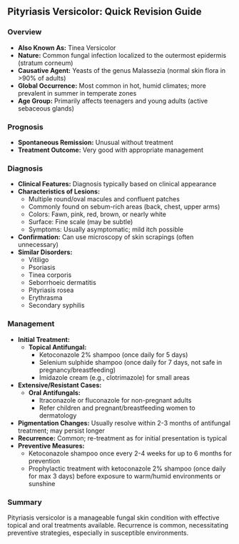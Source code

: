 ## Pityriasis Versicolor: Quick Revision Guide

### Overview
- **Also Known As:** Tinea Versicolor
- **Nature:** Common fungal infection localized to the outermost epidermis (stratum corneum)
- **Causative Agent:** Yeasts of the genus Malassezia (normal skin flora in >90% of adults)
- **Global Occurrence:** Most common in hot, humid climates; more prevalent in summer in temperate zones
- **Age Group:** Primarily affects teenagers and young adults (active sebaceous glands)

### Prognosis
- **Spontaneous Remission:** Unusual without treatment
- **Treatment Outcome:** Very good with appropriate management

### Diagnosis
- **Clinical Features:** Diagnosis typically based on clinical appearance
- **Characteristics of Lesions:**
  - Multiple round/oval macules and confluent patches
  - Commonly found on sebum-rich areas (back, chest, upper arms)
  - Colors: Fawn, pink, red, brown, or nearly white
  - Surface: Fine scale (may be subtle)
  - Symptoms: Usually asymptomatic; mild itch possible
- **Confirmation:** Can use microscopy of skin scrapings (often unnecessary)
- **Similar Disorders:** 
  - Vitiligo
  - Psoriasis
  - Tinea corporis
  - Seborrhoeic dermatitis
  - Pityriasis rosea
  - Erythrasma
  - Secondary syphilis

### Management
- **Initial Treatment:**
  - **Topical Antifungal:** 
    - Ketoconazole 2% shampoo (once daily for 5 days)
    - Selenium sulphide shampoo (once daily for 7 days, not safe in pregnancy/breastfeeding)
    - Imidazole cream (e.g., clotrimazole) for small areas
- **Extensive/Resistant Cases:**
  - **Oral Antifungals:** 
    - Itraconazole or fluconazole for non-pregnant adults
    - Refer children and pregnant/breastfeeding women to dermatology
- **Pigmentation Changes:** Usually resolve within 2-3 months of antifungal treatment; may persist longer
- **Recurrence:** Common; re-treatment as for initial presentation is typical
- **Preventive Measures:** 
  - Ketoconazole shampoo once every 2-4 weeks for up to 6 months for prevention
  - Prophylactic treatment with ketoconazole 2% shampoo (once daily for max 3 days) before exposure to warm/humid environments or sunshine

### Summary
Pityriasis versicolor is a manageable fungal skin condition with effective topical and oral treatments available. Recurrence is common, necessitating preventive strategies, especially in susceptible environments.